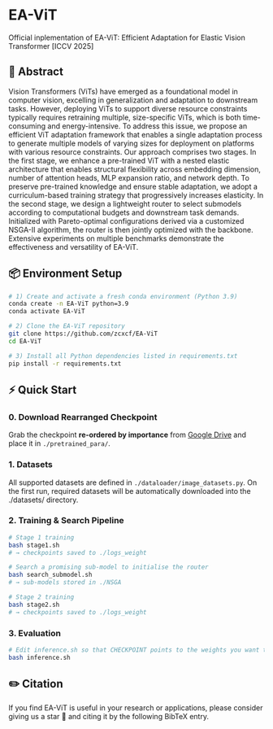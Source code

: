 # EA-ViT
Official inplementation of EA-ViT: Efficient Adaptation for Elastic Vision Transformer [ICCV 2025]

## 📝 Abstract
Vision Transformers (ViTs) have emerged as a foundational model in computer vision, excelling in generalization and adaptation to downstream tasks. However, deploying ViTs to support diverse resource constraints typically requires retraining multiple, size-specific ViTs, which is both time-consuming and energy-intensive.
To address this issue, we propose an efficient ViT adaptation framework that enables a single adaptation process to generate multiple models of varying sizes for deployment on platforms with various resource constraints.
Our approach comprises two stages. In the first stage, we enhance a pre-trained ViT with a nested elastic architecture that enables structural flexibility across embedding dimension, number of attention heads, MLP expansion ratio, and network depth. To preserve pre-trained knowledge and ensure stable adaptation, we adopt a curriculum-based training strategy that progressively increases elasticity. In the second stage, we design a lightweight router to select submodels according to computational budgets and downstream task demands. Initialized with Pareto-optimal configurations derived via a customized NSGA-II algorithm, the router is then jointly optimized with the backbone.
Extensive experiments on multiple benchmarks demonstrate the effectiveness and versatility of EA-ViT. 


## 📦 Environment Setup

```bash
# 1) Create and activate a fresh conda environment (Python 3.9)
conda create -n EA-ViT python=3.9
conda activate EA-ViT

# 2) Clone the EA-ViT repository
git clone https://github.com/zcxcf/EA-ViT
cd EA-ViT

# 3) Install all Python dependencies listed in requirements.txt
pip install -r requirements.txt
```
## ⚡ Quick Start

### 0. Download Rearranged Checkpoint
Grab the checkpoint **re-ordered by importance** from [Google Drive](https://drive.google.com/file/d/1f1ku-vQlzGDwGPr9FAMsbrVGgg03ocBT/view?usp=drive_link) and place it in `./pretrained_para/`.

### 1. Datasets

All supported datasets are defined in `./dataloader/image_datasets.py`.
On the first run, required datasets will be automatically downloaded into the ./datasets/ directory.

### 2. Training & Search Pipeline

```bash
# Stage 1 training
bash stage1.sh
# → checkpoints saved to ./logs_weight

# Search a promising sub-model to initialise the router
bash search_submodel.sh
# → sub-models stored in ./NSGA

# Stage 2 training
bash stage2.sh
# → checkpoints saved to ./logs_weight

```
### 3. Evaluation
```bash
# Edit inference.sh so that CHECKPOINT points to the weights you want to evaluate
bash inference.sh
```

## ✏️ Citation
If you find EA-ViT is useful in your research or applications, please consider giving us a star 🌟 and citing it by the following BibTeX entry.

```bibtex

```



